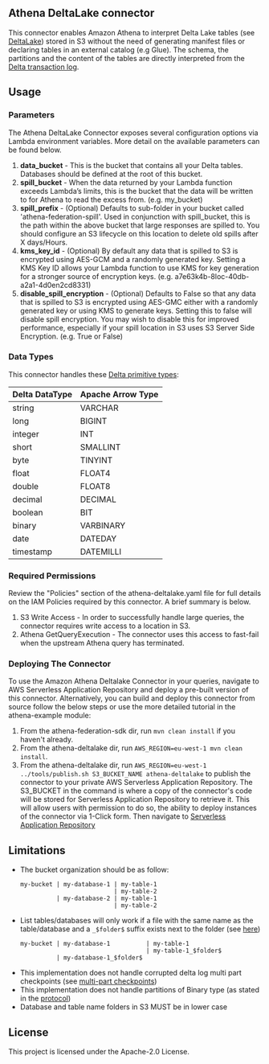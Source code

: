 ## Athena DeltaLake connector

This connector enables Amazon Athena to interpret Delta Lake tables (see [DeltaLake](https://docs.delta.io/latest/index.html)) stored in S3 without the need of generating manifest files or declaring tables in an external catalog (e.g Glue).
The schema, the partitions and the content of the tables are directly interpreted from the [Delta transaction log](https://github.com/delta-io/delta/blob/master/PROTOCOL.md). 

## Usage

### Parameters

The Athena DeltaLake Connector exposes several configuration options via Lambda environment variables. More detail on the available parameters can be found below.

1. **data_bucket** - This is the bucket that contains all your Delta tables. Databases should be defined at the root of this bucket.
1. **spill_bucket** - When the data returned by your Lambda function exceeds Lambda’s limits, this is the bucket that the data will be written to for Athena to read the excess from. (e.g. my_bucket)
2. **spill_prefix** - (Optional) Defaults to sub-folder in your bucket called 'athena-federation-spill'. Used in conjunction with spill_bucket, this is the path within the above bucket that large responses are spilled to. You should configure an S3 lifecycle on this location to delete old spills after X days/Hours.
3. **kms_key_id** - (Optional) By default any data that is spilled to S3 is encrypted using AES-GCM and a randomly generated key. Setting a KMS Key ID allows your Lambda function to use KMS for key generation for a stronger source of encryption keys. (e.g. a7e63k4b-8loc-40db-a2a1-4d0en2cd8331)
4. **disable_spill_encryption** - (Optional) Defaults to False so that any data that is spilled to S3 is encrypted using AES-GMC either with a randomly generated key or using KMS to generate keys. Setting this to false will disable spill encryption. You may wish to disable this for improved performance, especially if your spill location in S3 uses S3 Server Side Encryption. (e.g. True or False)

### Data Types

This connector handles these [Delta primitive types](https://github.com/delta-io/delta/blob/master/PROTOCOL.md#primitive-types):

|Delta DataType|Apache Arrow Type|
|-------------|-----------------|
|string|VARCHAR|
|long|BIGINT|	
|integer|INT|	
|short|SMALLINT|	
|byte|TINYINT|	
|float|FLOAT4|	
|double|FLOAT8|	
|decimal|DECIMAL|	
|boolean|BIT|	
|binary|VARBINARY|	
|date|DATEDAY|	
|timestamp|DATEMILLI|

### Required Permissions

Review the "Policies" section of the athena-deltalake.yaml file for full details on the IAM Policies required by this connector. A brief summary is below.

1. S3 Write Access - In order to successfully handle large queries, the connector requires write access to a location in S3.
2. Athena GetQueryExecution - The connector uses this access to fast-fail when the upstream Athena query has terminated.

### Deploying The Connector

To use the Amazon Athena Deltalake Connector in your queries, navigate to AWS Serverless Application Repository and deploy a pre-built version of this connector. Alternatively, you can build and deploy this connector from source follow the below steps or use the more detailed tutorial in the athena-example module:

1. From the athena-federation-sdk dir, run `mvn clean install` if you haven't already.
2. From the athena-deltalake dir, run `AWS_REGION=eu-west-1 mvn clean install`.
3. From the athena-deltalake dir, run  `AWS_REGION=eu-west-1 ../tools/publish.sh S3_BUCKET_NAME athena-deltalake` to publish the connector to your private AWS Serverless Application Repository. The S3_BUCKET in the command is where a copy of the connector's code will be stored for Serverless Application Repository to retrieve it. This will allow users with permission to do so, the ability to deploy instances of the connector via 1-Click form. Then navigate to [Serverless Application Repository](https://aws.amazon.com/serverless/serverlessrepo)

## Limitations

- The bucket organization should be as follow:
  ```
  my-bucket | my-database-1 | my-table-1
                            | my-table-2
            | my-database-2 | my-table-1
                            | my-table-2
  ```
- List tables/databases will only work if a file with the same name as the table/database 
  and a `_$folder$` suffix exists next to the folder 
  (see [here](https://aws.amazon.com/premiumsupport/knowledge-center/emr-s3-empty-files))
  ```
  my-bucket | my-database-1          | my-table-1
                                     | my-table-1_$folder$
            | my-database-1_$folder$
  ```
- This implementation does not handle corrupted delta log multi part checkpoints (see [multi-part checkpoints](https://github.com/delta-io/delta/blob/master/PROTOCOL.md#checkpoints))
- This implementation does not handle partitions of Binary type (as stated in the [protocol](https://github.com/delta-io/delta/blob/master/PROTOCOL.md#partition-value-serialization))
- Database and table name folders in S3 MUST be in lower case

## License

This project is licensed under the Apache-2.0 License.
